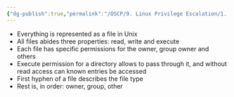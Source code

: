 ```yaml
---
{"dg-publish":true,"permalink":"/OSCP/9. Linux Privilege Escalation/1. Files and User Privileges/"}
---
```


- Everything is represented as a file in Unix
- All files abides three properties: read, write and execute
- Each file has specific permissions for the owner, group owner and others
- Execute permission for a directory allows to pass through it, and without read access can known entries be accessed
- First hyphen of a file describes the file type
- Rest is, in order: owner, group, other
